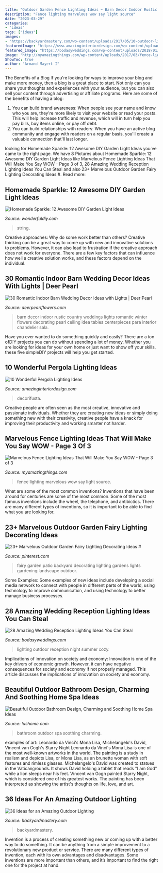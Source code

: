 ```yaml
---
title: "Outdoor Garden Fence Lighting Ideas ~ Barn Decor Indoor Rustic Country Weddings Lights Romantic Winter Flowers Decorating Pearl Ceiling Idea Tables Centerpieces Para Interior Chandelier Sala"
description: "Fence lighting marvelous wow say light source"
date: "2023-03-29"
categories:
- "ideas"
tags: ["ideas"]
images:
- "https://backyardmastery.com/wp-content/uploads/2017/05/10-outdoor-lighting.jpg"
featuredImage: "https://www.amazinginteriordesign.com/wp-content/uploads/2017/08/10-Wonderful-Pergola-Lighting-Ideas-6.jpg"
featured_image: "https://bodasyweddings.com/wp-content/uploads/2018/01/outdoor-wedding-lighting.jpg"
image: "http://myamazingthings.com/wp-content/uploads/2017/03/fence-light.jpg"
ShowToc: true
author: "Armand Mayert I"
---
```



The Benefits of a Blog
If you're looking for ways to improve your blog and make more money, then a blog is a great place to start. Not only can you share your thoughts and experiences with your audience, but you can also sell your content through advertising or affiliate programs. Here are some of the benefits of having a blog: 
1) You can build brand awareness: When people see your name and know who you are, they're more likely to visit your website or read your posts. This will help increase traffic and revenue, which will in turn help you pay bills, buy items online, or pay off debt. 
2) You can build relationships with readers: When you have an active blog community and engage with readers on a regular basis, you'll create a valuable connection that'll last longer.

	

		
looking for Homemade Sparkle: 12 Awesome DIY Garden Light Ideas you've came to the right page. We have 8 Pictures about Homemade Sparkle: 12 Awesome DIY Garden Light Ideas like Marvelous Fence Lighting Ideas That Will Make You Say WOW - Page 3 of 3, 28 Amazing Wedding Reception Lighting Ideas You Can Steal and also 23+ Marvelous Outdoor Garden Fairy Lighting Decorating Ideas #. Read more:
		
    
## Homemade Sparkle: 12 Awesome DIY Garden Light Ideas

<img loading=lazy src="https://cdn.wonderfuldiy.com/wp-content/uploads/2017/07/Hanging-cutout-lights.jpg" onerror="this.onerror=null;this.src='https://tse4.mm.bing.net/th?id=OIP.Dtq-aYnU7PY6Grc5nePYWAHaJ4&amp;pid=15.1';" alt="Homemade Sparkle: 12 Awesome DIY Garden Light Ideas">

_Source: wonderfuldiy.com_

>string. 

	

Creative approaches: Why do some work better than others?
Creative thinking can be a great way to come up with new and innovative solutions to problems. However, it can also lead to frustration if the creative approach does not work for everyone. There are a few key factors that can influence how well a creative solution works, and these factors depend on the individual.

    
## 30 Romantic Indoor Barn Wedding Decor Ideas With Lights | Deer Pearl

<img loading=lazy src="http://www.deerpearlflowers.com/wp-content/uploads/2015/08/country-rustic-barn-wedding-ideas-for-winter-weddings.jpg" onerror="this.onerror=null;this.src='https://tse4.mm.bing.net/th?id=OIP.2QTSMl1zsODSk5AELGZShQHaKC&amp;pid=15.1';" alt="30 Romantic Indoor Barn Wedding Decor Ideas with Lights | Deer Pearl">

_Source: deerpearlflowers.com_

>barn decor indoor rustic country weddings lights romantic winter flowers decorating pearl ceiling idea tables centerpieces para interior chandelier sala. 

	

Have you ever wanted to do something quickly and easily? There are a ton ofDIY projects you can do without spending a lot of money. Whether you are looking for ideas for your own home or just want to show off your skills, these five simpleDIY projects will help you get started.

    
## 10 Wonderful Pergola Lighting Ideas

<img loading=lazy src="https://www.amazinginteriordesign.com/wp-content/uploads/2017/08/10-Wonderful-Pergola-Lighting-Ideas-6.jpg" onerror="this.onerror=null;this.src='https://tse2.mm.bing.net/th?id=OIP.EzOwOOKRwlnJsfiTp4Bx-gHaKD&amp;pid=15.1';" alt="10 Wonderful Pergola Lighting Ideas">

_Source: amazinginteriordesign.com_

>decorifusta. 

	

Creative people are often seen as the most creative, innovative and passionate individuals. Whether they are creating new ideas or simply doing something new with their creativity, creative people have a knack for improving their productivity and working smarter not harder.

    
## Marvelous Fence Lighting Ideas That Will Make You Say WOW - Page 3 Of 3

<img loading=lazy src="http://myamazingthings.com/wp-content/uploads/2017/03/fence-light.jpg" onerror="this.onerror=null;this.src='https://tse4.mm.bing.net/th?id=OIP.e9tRlyivnv_n67T-PgJUHAHaE8&amp;pid=15.1';" alt="Marvelous Fence Lighting Ideas That Will Make You Say WOW - Page 3 of 3">

_Source: myamazingthings.com_

>fence lighting marvelous wow say light source. 

	

What are some of the most common inventions?
Inventions that have been around for centuries are some of the most common. Some of the most famous inventions include the wheel, the telephone, and antibiotics. There are many different types of inventions, so it is important to be able to find what you are looking for.

    
## 23+ Marvelous Outdoor Garden Fairy Lighting Decorating Ideas #

<img loading=lazy src="https://i.pinimg.com/736x/97/76/a6/9776a66702ce218bc4dd4fcdeb265430.jpg" onerror="this.onerror=null;this.src='https://tse2.mm.bing.net/th?id=OIP.10nqFJZLHG_GUwqByx6ExAHaLH&amp;pid=15.1';" alt="23+ Marvelous Outdoor Garden Fairy Lighting Decorating Ideas #">

_Source: pinterest.com_

>fairy garden patio backyard decorating lighting gardens lights gardening landscape outdoor. 

	

Some Examples:
Some examples of new ideas include developing a social media network to connect with people in different parts of the world, using technology to improve communication, and using technology to better manage business processes.

    
## 28 Amazing Wedding Reception Lighting Ideas You Can Steal

<img loading=lazy src="https://bodasyweddings.com/wp-content/uploads/2018/01/outdoor-wedding-lighting.jpg" onerror="this.onerror=null;this.src='https://tse1.mm.bing.net/th?id=OIP.CPsj7Ga32L9Z_2cHGshNfAHaR_&amp;pid=15.1';" alt="28 Amazing Wedding Reception Lighting Ideas You Can Steal">

_Source: bodasyweddings.com_

>lighting outdoor reception night summer cozy. 

	

Implications of innovation on society and economy:
Innovation is one of the key drivers of economic growth. However, it can have negative consequences for society and economy if not properly managed. This article discusses the implications of innovation on society and economy.

    
## Beautiful Outdoor Bathroom Design, Charming And Soothing Home Spa Ideas

<img loading=lazy src="https://www.lushome.com/wp-content/uploads/2019/05/outdoor-spa-bathroom-design-ideas-9.jpg" onerror="this.onerror=null;this.src='https://tse2.mm.bing.net/th?id=OIP.N7Zo2fS04BQ_7zDMZL2s6QHaJ3&amp;pid=15.1';" alt="Beautiful Outdoor Bathroom Design, Charming and Soothing Home Spa Ideas">

_Source: lushome.com_

>bathroom outdoor spa soothing charming. 

	

examples of art: Leonardo da Vinci's Mona Lisa, Michelangelo's David, Vincent van Gogh's Starry Night
Leonardo da Vinci's Mona Lisa is one of the most well-known artworks in the world. The painting is a study in realism and depicts Lisa, or Mona Lisa, as an brunette woman with soft features and rimless glasses. Michelangelo's David was created to statues in the Vaticangrounds. It shows David holding a tablet that reads "I am God" while a lion sleeps near his feet. Vincent van Gogh painted Starry Night, which is considered one of his greatest works. The painting has been interpreted as showing the artist's thoughts on life, love, and art.

    
## 36 Ideas For An Amazing Outdoor Lighting

<img loading=lazy src="https://backyardmastery.com/wp-content/uploads/2017/05/10-outdoor-lighting.jpg" onerror="this.onerror=null;this.src='https://tse1.mm.bing.net/th?id=OIP.eEZ2lOMOzA-1Eikli4t0CAAAAA&amp;pid=15.1';" alt="36 Ideas for an Amazing Outdoor Lighting">

_Source: backyardmastery.com_

>backyardmastery. 

	

Invention is a process of creating something new or coming up with a better way to do something. It can be anything from a simple improvement to a revolutionary new product or service. There are many different types of invention, each with its own advantages and disadvantages. Some inventions are more important than others, and it’s important to find the right one for the project at hand.

